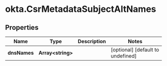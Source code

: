 # okta.CsrMetadataSubjectAltNames

## Properties

Name | Type | Description | Notes
------------ | ------------- | ------------- | -------------
**dnsNames** | **Array&lt;string&gt;** |  | [optional] [default to undefined]


